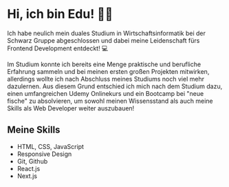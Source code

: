 # Hi, ich bin Edu! 👋🏻

Ich habe neulich mein duales Studium in Wirtschaftsinformatik bei der Schwarz Gruppe abgeschlossen und dabei meine Leidenschaft fürs Frontend Development entdeckt! 💻

Im Studium konnte ich bereits eine Menge praktische und berufliche Erfahrung sammeln und bei meinen ersten großen Projekten mitwirken, allerdings wollte ich nach Abschluss meines Studiums noch viel mehr dazulernen.
Aus diesem Grund entschied ich mich nach dem Studium dazu, einen umfangreichen Udemy Onlinekurs und ein Bootcamp bei "neue fische" zu absolvieren, um sowohl meinen Wissensstand als auch meine Skills als Web Developer weiter auszubauen!



## Meine Skills

- HTML, CSS, JavaScript
- Responsive Design
- Git, Github
- React.js
- Next.js

